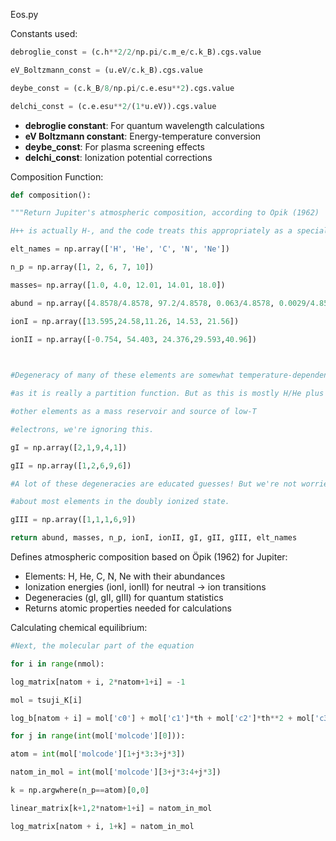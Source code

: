 Eos.py 

Constants used:

```python
debroglie_const = (c.h**2/2/np.pi/c.m_e/c.k_B).cgs.value

eV_Boltzmann_const = (u.eV/c.k_B).cgs.value

deybe_const = (c.k_B/8/np.pi/c.e.esu**2).cgs.value

delchi_const = (c.e.esu**2/(1*u.eV)).cgs.value
```

- **debroglie constant**: For quantum wavelength calculations
- **eV Boltzmann constant**: Energy-temperature conversion
- **deybe_const**: For plasma screening effects
- **delchi_const**: Ionization potential corrections

Composition Function:

```python 
def composition():

"""Return Jupiter's atmospheric composition, according to Opik (1962)

H++ is actually H-, and the code treats this appropriately as a special case"""

elt_names = np.array(['H', 'He', 'C', 'N', 'Ne'])

n_p = np.array([1, 2, 6, 7, 10])

masses= np.array([1.0, 4.0, 12.01, 14.01, 18.0])

abund = np.array([4.8578/4.8578, 97.2/4.8578, 0.063/4.8578, 0.0029/4.8578, 0.39/4.8578])

ionI = np.array([13.595,24.58,11.26, 14.53, 21.56])

ionII = np.array([-0.754, 54.403, 24.376,29.593,40.96])

  

#Degeneracy of many of these elements are somewhat temperature-dependent,

#as it is really a partition function. But as this is mostly H/He plus

#other elements as a mass reservoir and source of low-T

#electrons, we're ignoring this.

gI = np.array([2,1,9,4,1])

gII = np.array([1,2,6,9,6])

#A lot of these degeneracies are educated guesses! But we're not worried

#about most elements in the doubly ionized state.

gIII = np.array([1,1,1,6,9])

return abund, masses, n_p, ionI, ionII, gI, gII, gIII, elt_names
```

Defines atmospheric composition based on Öpik (1962) for Jupiter:

- Elements: H, He, C, N, Ne with their abundances
- Ionization energies (ionI, ionII) for neutral → ion transitions
- Degeneracies (gI, gII, gIII) for quantum statistics
- Returns atomic properties needed for calculations

Calculating chemical equilibrium: 





```python 
#Next, the molecular part of the equation

for i in range(nmol):

log_matrix[natom + i, 2*natom+1+i] = -1

mol = tsuji_K[i]

log_b[natom + i] = mol['c0'] + mol['c1']*th + mol['c2']*th**2 + mol['c3']*th**3 + mol['c4']*th**4

for j in range(int(mol['molcode'][0])):

atom = int(mol['molcode'][1+j*3:3+j*3])

natom_in_mol = int(mol['molcode'][3+j*3:4+j*3])

k = np.argwhere(n_p==atom)[0,0]

linear_matrix[k+1,2*natom+1+i] = natom_in_mol

log_matrix[natom + i, 1+k] = natom_in_mol
```




